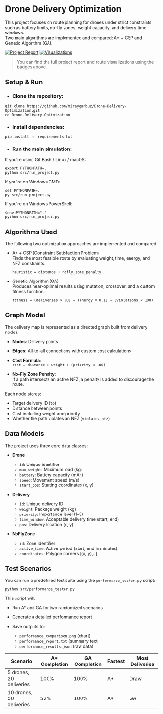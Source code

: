 # Drone Delivery Optimization

This project focuses on route planning for drones under strict constraints such as battery limits, no-fly zones, weight capacity, and delivery time windows.  
Two main algorithms are implemented and compared: A* + CSP and Genetic Algorithm (GA).

[![Project Report](https://img.shields.io/badge/Report-grup28__rapor.pdf-blue)](https://github.com/miraygurbuz/Drone-Delivery-Optimization/blob/main/grup28_rapor.pdf)
[![Visualizations](https://img.shields.io/badge/Visualizations-PNGs-green)](https://github.com/miraygurbuz/Drone-Delivery-Optimization/tree/main/src/results/figures)

> You can find the full project report and route visualizations using the badges above.

## Setup & Run

* ### Clone the repository:

```
git clone https://github.com/miraygurbuz/Drone-Delivery-Optimization.git
cd Drone-Delivery-Optimization
```

* ### Install dependencies:

```
pip install -r requirements.txt
```
* ### Run the main simulation:

If you're using Git Bash / Linux / macOS:

````
export PYTHONPATH=.
python src/run_project.py
````
If you're on Windows CMD:

```
set PYTHONPATH=.
py src/run_project.py
```
If you're on Windows PowerShell:

```
$env:PYTHONPATH="."
python src/run_project.py
```

## Algorithms Used

The following two optimization approaches are implemented and compared:

- A* + CSP (Constraint Satisfaction Problem)  
  Finds the most feasible route by evaluating weight, time, energy, and NFZ constraints.
 
  `heuristic = distance + nofly_zone_penalty`

- Genetic Algorithm (GA)  
  Produces near-optimal results using mutation, crossover, and a custom fitness function.

  `fitness = (deliveries × 50) − (energy × 0.1) − (violations × 100)`

## Graph Model
The delivery map is represented as a directed graph built from delivery nodes.

- **Nodes**: Delivery points
- **Edges**: All-to-all connections with custom cost calculations
- **Cost Formula**:  
  `cost = distance × weight + (priority × 100)`

- **No-Fly Zone Penalty**:  
  If a path intersects an active NFZ, a penalty is added to discourage the route.

Each node stores:
- Target delivery ID (`to`)
- Distance between points
- Cost including weight and priority
- Whether the path violates an NFZ (`violates_nfz`)

## Data Models

The project uses three core data classes:

- **Drone**
  - `id`: Unique identifier
  - `max_weight`: Maximum load (kg)
  - `battery`: Battery capacity (mAh)
  - `speed`: Movement speed (m/s)
  - `start_pos`: Starting coordinates (x, y)

- **Delivery**
  - `id`: Unique delivery ID
  - `weight`: Package weight (kg)
  - `priority`: Importance level (1–5)
  - `time_window`: Acceptable delivery time (start, end)
  - `pos`: Delivery location (x, y)

- **NoFlyZone**
  - `id`: Zone identifier
  - `active_time`: Active period (start, end in minutes)
  - `coordinates`: Polygon corners [(x, y),..]

## Test Scenarios

You can run a predefined test suite using the `performance_tester.py` script:
```
python src/performance_tester.py
```

This script will:

- Run A* and GA for two randomized scenarios
- Generate a detailed performance report
- Save outputs to:
  
  - `performance_comparison.png` (chart)
  - `performance_report.txt` (summary text)
  - `performance_results.json` (raw data)

Scenario      | A* Completion | GA Completion | Fastest | Most Deliveries
--------------|---------------|---------------|---------|------------------
5 drones, 20 deliveries | 100%       | 100%       | A*   | Draw
10 drones, 50 deliveries| 52%       | 100%       | A*   | GA


